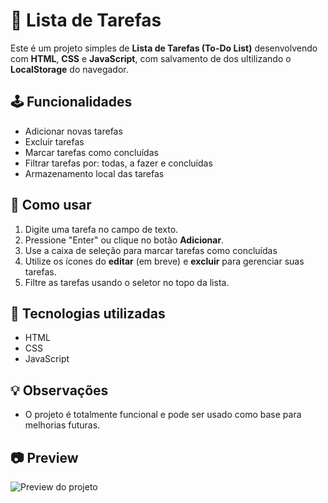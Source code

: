 # 📝 Lista de Tarefas

Este é um projeto simples de **Lista de Tarefas (To-Do List)** desenvolvendo com **HTML**, **CSS** e **JavaScript**, com salvamento de dos ultilizando o **LocalStorage** do navegador.

## 🕹 Funcionalidades

- Adicionar novas tarefas
- Excluir tarefas
- Marcar tarefas como concluídas
- Filtrar tarefas por: todas, a fazer e concluídas
- Armazenamento local das tarefas

## 🤔 Como usar

1. Digite uma tarefa no campo de texto.
2. Pressione "Enter" ou clique no botão **Adicionar**.
3. Use a caixa de seleção para marcar tarefas como concluídas
4. Utilize os ícones do **editar** (em breve) e **excluir** para gerenciar suas tarefas.
5. Filtre as tarefas usando o seletor no topo da lista.

## 🧠 Tecnologias utilizadas

- HTML
- CSS
- JavaScript

## 💡 Observações

- O projeto é totalmente funcional e pode ser usado como base para melhorias futuras.

## 📷 Preview

![Preview do projeto](img/preview.gif)
